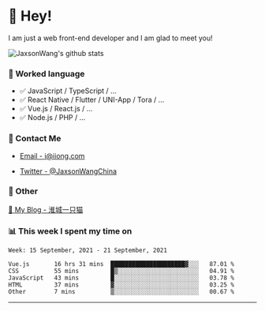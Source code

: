 # 👋 Hey!

I am just a web front-end developer and I am glad to meet you!

![JaxsonWang's github stats](https://github-readme-stats.vercel.app/api?username=JaxsonWang&&show_icons=true&&title_color=1abc9c&&icon_color=1abc9c)


### 📝 Worked language

- ✅ JavaScript / TypeScript / ...
- ✅ React Native / Flutter / UNI-App / Tora / ...
- ✅ Vue.js / React.js / ...
- ✅ Node.js / PHP / ...

### 📮 Contact Me

- [Email - i@iiong.com](mailto:i@iiong.com)

- [Twitter - @JaxsonWangChina](https://twitter.com/JaxsonWangChina)

### 🤪 Other

[📌 My Blog - 淮城一只猫](https://iiong.com)

### 📊 This week I spent my time on

<!--START_SECTION:waka-->
```text
Week: 15 September, 2021 - 21 September, 2021

Vue.js       16 hrs 31 mins  █████████████████████▓░░░   87.01 % 
CSS          55 mins         █▒░░░░░░░░░░░░░░░░░░░░░░░   04.91 % 
JavaScript   43 mins         █░░░░░░░░░░░░░░░░░░░░░░░░   03.78 % 
HTML         37 mins         ▓░░░░░░░░░░░░░░░░░░░░░░░░   03.25 % 
Other        7 mins          ▒░░░░░░░░░░░░░░░░░░░░░░░░   00.67 % 
```
<!--END_SECTION:waka-->

---
